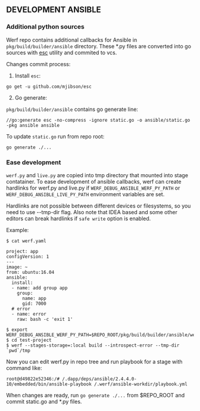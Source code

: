 ## DEVELOPMENT ANSIBLE

### Additional python sources

Werf repo contains additional callbacks for Ansible in `pkg/build/builder/ansible` directory. These *.py files
are converted into go sources with [esc](https://github.com/mjibson/esc) utility and commited to vcs.

Changes commit process:

1. Install `esc`:

```
go get -u github.com/mjibson/esc
```

2. Go generate:

`pkg/build/builder/ansible` contains go generate line:

```
//go:generate esc -no-compress -ignore static.go -o ansible/static.go -pkg ansible ansible
```

To update `static.go` run from repo root:

```
go generate ./...
```

### Ease development

`werf.py` and `live.py` are copied into tmp directory that mounted into stage contatainer. To ease
development of ansible callbacks, werf can create hardlinks for werf.py and live.py if
`WERF_DEBUG_ANSIBLE_WERF_PY_PATH` or `WERF_DEBUG_ANSIBLE_LIVE_PY_PATH` environment variables are set.

Hardlinks are not possible between different devices or filesystems, so you need to use --tmp-dir flag.
Also note that IDEA based and some other editors can break hardlinks if `safe write` option is enabled.

Example:
```
$ cat werf.yaml

project: app
configVersion: 1
---
image: ~
from: ubuntu:16.04
ansible:
  install:
  - name: add group app
    group:
      name: app
      gid: 7000
  # error
  - name: error
    raw: bash -c 'exit 1'

```

```
$ export WERF_DEBUG_ANSIBLE_WERF_PY_PATH=$REPO_ROOT/pkg/build/builder/ansible/werf.py
$ cd test-project
$ werf --stages-storage=:local build --introspect-error --tmp-dir `pwd`/tmp
```

Now you can edit werf.py in repo tree and run playbook for a stage with command like:

```
root@d49822e52346:/# /.dapp/deps/ansible/2.4.4.0-10/embedded/bin/ansible-playbook /.werf/ansible-workdir/playbook.yml
```

When changes are ready, run `go generate ./...` from $REPO_ROOT and commit static.go and *.py files.
